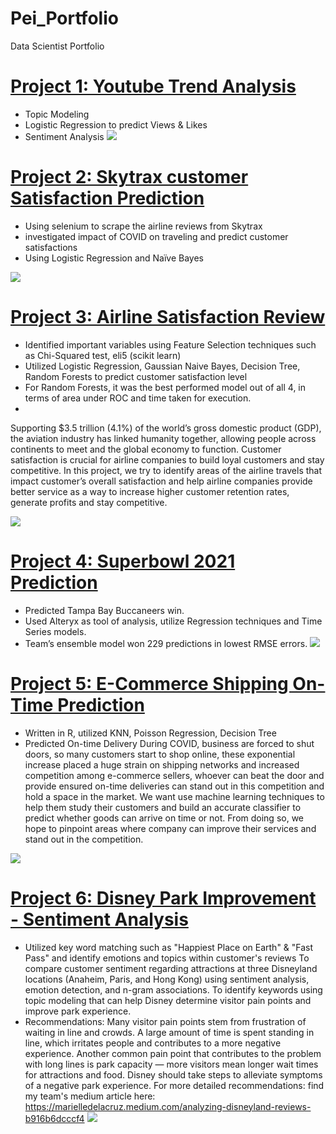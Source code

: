 # Pei_Portfolio
Data Scientist Portfolio

# [Project 1: Youtube Trend Analysis](https://github.com/ChengpeiLIu/Pei_Portfolio/tree/main/Youtube%20Trend%20Analysis)
* Topic Modeling
* Logistic Regression to predict Views & Likes
* Sentiment Analysis
![](/images/3.png)

# [Project 2: Skytrax customer Satisfaction Prediction](https://github.com/ChengpeiLIu/Pei_Portfolio/tree/main/Skytrax%20Airline%20Review) 
* Using selenium to scrape the airline reviews from Skytrax
* investigated impact of COVID on traveling and predict customer satisfactions 
* Using Logistic Regression and Naïve Bayes

![](/images/6.png)

# [Project 3: Airline Satisfaction Review](https://github.com/ChengpeiLIu/Pei_Portfolio/tree/main/Airline%20Passenger%20Satisfaction%20Prediction)
* Identified important variables using Feature Selection techniques such as Chi-Squared test, eli5 (scikit learn)
* Utilized Logistic Regression, Gaussian Naive Bayes, Decision Tree, Random Forests to predict customer satisfaction level
* For Random Forests, it was the best performed model out of all 4, in terms of area under ROC and time taken for execution.
* 
Supporting $3.5 trillion (4.1%) of the world’s gross domestic product (GDP), the aviation industry has linked humanity together, allowing people across continents to meet and the global economy to function. Customer satisfaction is crucial for airline companies to build loyal customers and stay competitive. In this project, we try to identify areas of the airline travels that impact customer’s overall satisfaction and help airline companies provide better service as a way to increase higher customer retention rates, generate profits and stay competitive.

![](/images/5.jpeg)


# [Project 4: Superbowl 2021 Prediction](https://github.com/ChengpeiLIu/Pei_Portfolio/tree/main/Superbowl%20Prediction%202021)
* Predicted Tampa Bay Buccaneers win. 
* Used Alteryx as tool of analysis, utilize Regression techniques and Time Series models.
*	Team’s ensemble model won 229 predictions in lowest RMSE errors. 
![](/images/4.png)


# [Project 5: E-Commerce Shipping On-Time Prediction](https://github.com/ChengpeiLIu/Pei_Portfolio/tree/main/E-Commerce%20On-time%20Delivery%20Prediction)
* Written in R, utilized KNN, Poisson Regression, Decision Tree 
* Predicted On-time Delivery
During COVID, business are forced to shut doors, so many customers start to shop online, these exponential increase placed a huge strain on shipping networks and increased competition among e-commerce sellers, whoever can beat the door and provide ensured on-time deliveries can stand out in this competition and hold a space in the market. We want use machine learning techniques to help them study their customers and build an accurate classifier to predict whether goods can arrive on time or not. From doing so, we hope to pinpoint areas where company can improve their services and stand out in the competition.

![](/images/9.jpeg)


# [Project 6: Disney Park Improvement - Sentiment Analysis](https://github.com/ChengpeiLIu/Pei_Portfolio/tree/main/Disney%20Park%20Improvement)
* Utilized key word matching such as "Happiest Place on Earth" & "Fast Pass" and identify emotions and topics within customer's reviews
To compare customer sentiment regarding attractions at three Disneyland locations (Anaheim, Paris, and Hong Kong) using sentiment analysis, emotion detection, and n-gram associations. To identify keywords using topic modeling that can help Disney determine visitor pain points and improve park experience. 
* Recommendations: Many visitor pain points stem from frustration of waiting in line and crowds. A large amount of time is spent standing in line, which irritates people and contributes to a more negative experience. Another common pain point that contributes to the problem with long lines is park capacity — more visitors mean longer wait times for attractions and food. Disney should take steps to alleviate symptoms of a negative park experience. 
For more detailed recommendations: find my team's medium article here: https://marielledelacruz.medium.com/analyzing-disneyland-reviews-b916b6dcccf4
![](/images/7.png)
